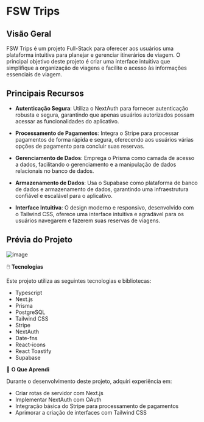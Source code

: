 # FSW Trips

## Visão Geral

FSW Trips é um projeto Full-Stack para oferecer aos usuários uma plataforma intuitiva para planejar e gerenciar itinerários de viagem. O principal objetivo deste projeto é criar uma interface intuitiva que simplifique a organização de viagens e facilite o acesso às informações essenciais de viagem.

## Principais Recursos

- **Autenticação Segura**: Utiliza o NextAuth para fornecer autenticação robusta e segura, garantindo que apenas usuários autorizados possam acessar as funcionalidades do aplicativo.
  
- **Processamento de Pagamentos**: Integra o Stripe para processar pagamentos de forma rápida e segura, oferecendo aos usuários várias opções de pagamento para concluir suas reservas.

- **Gerenciamento de Dados**: Emprega o Prisma como camada de acesso a dados, facilitando o gerenciamento e a manipulação de dados relacionais no banco de dados.

- **Armazenamento de Dados**: Usa o Supabase como plataforma de banco de dados e armazenamento de dados, garantindo uma infraestrutura confiável e escalável para o aplicativo.

- **Interface Intuitiva**: O design moderno e responsivo, desenvolvido com o Tailwind CSS, oferece uma interface intuitiva e agradável para os usuários navegarem e fazerem suas reservas de viagens.


## Prévia do Projeto
![image](https://github.com/GuilhermeFonsecaa/FSW-Trips/assets/78861702/3d077569-ee34-48c5-a540-45cfb9100638)



🖱️ **Tecnologias**

Este projeto utiliza as seguintes tecnologias e bibliotecas:

- Typescript
- Next.js
- Prisma
- PostgreSQL
- Tailwind CSS
- Stripe 
- NextAuth
- Date-fns
- React-icons
- React Toastify 
- Supabase

🧠 **O Que Aprendi**

Durante o desenvolvimento deste projeto, adquiri experiência em:

- Criar rotas de servidor com Next.js
- Implementar NextAuth com OAuth
- Integração básica do Stripe para processamento de pagamentos
- Aprimorar a criação de interfaces com Tailwind CSS
